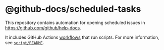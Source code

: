 # @github-docs/scheduled-tasks

This repository contains automation for opening scheduled issues in https://github.com/github/help-docs.

It includes GitHub Actions [workflows](.github/workflows) that run scripts. For more information, see [`script/README`](script/README.md).
